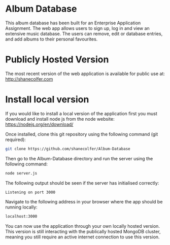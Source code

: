# Album Database


This album database has been built for an Enterprise Application Assignment. The web app allows users to sign up, log in and view an extensive music database. The users can remove, edit or database entries, and add albums to their personal favourites.

# Publicly Hosted Version

The most recent version of the web application is available for public use at: http://shanecolfer.com

# Install local version
If you would like to install a local version of the application first you must download and install node js from the node website:
https://nodejs.org/en/download/

Once installed, clone this git repository using the following command (git required): 
```sh
git clone https://github.com/shanecolfer/Album-Database
```

Then go to the Album-Database directory and run the server using the following command:
```sh
node server.js
```

The following output should be seen if the server has initialised correctly: 
```sh
Listening on port 3000
```

Navigate to the following address in your browser where the app should be running locally:
```sh
localhost:3000
```

You can now use the application through your own locally hosted version. This version is still interacting with the publically hosted MongoDB cluster, meaning you still require an active internet connection to use this version.




